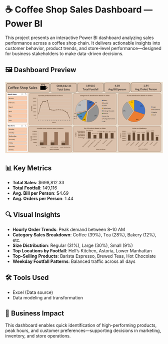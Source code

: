 # ☕ Coffee Shop Sales Dashboard — Power BI

This project presents an interactive Power BI dashboard analyzing sales performance across a coffee shop chain. It delivers actionable insights into customer behavior, product trends, and store-level performance—designed for business stakeholders to make data-driven decisions.

## 🖼️ Dashboard Preview
![Dashboard Preview](./Coffee_Project.png)

## 📊 Key Metrics
- **Total Sales**: $698,812.33  
- **Total Footfall**: 149,116  
- **Avg. Bill per Person**: $4.69  
- **Avg. Orders per Person**: 1.44  

## 🔍 Visual Insights
- **Hourly Order Trends**: Peak demand between 8–10 AM  
- **Category Sales Breakdown**: Coffee (39%), Tea (28%), Bakery (12%), etc.  
- **Size Distribution**: Regular (31%), Large (30%), Small (9%)  
- **Top Locations by Footfall**: Hell’s Kitchen, Astoria, Lower Manhattan  
- **Top-Selling Products**: Barista Espresso, Brewed Teas, Hot Chocolate  
- **Weekday Footfall Patterns**: Balanced traffic across all days

## 🛠 Tools Used
- Excel (Data source)
- Data modeling and transformation

## 🎯 Business Impact
This dashboard enables quick identification of high-performing products, peak hours, and customer preferences—supporting decisions in marketing, inventory, and store operations.

